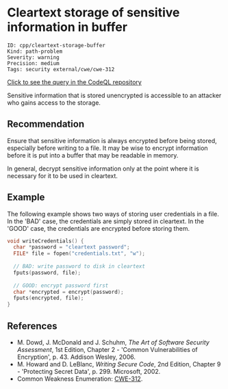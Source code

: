 # Cleartext storage of sensitive information in buffer

```
ID: cpp/cleartext-storage-buffer
Kind: path-problem
Severity: warning
Precision: medium
Tags: security external/cwe/cwe-312

```
[Click to see the query in the CodeQL repository](https://github.com/github/codeql/tree/main/cpp/ql/src/Security/CWE/CWE-311/CleartextBufferWrite.ql)

Sensitive information that is stored unencrypted is accessible to an attacker who gains access to the storage.


## Recommendation
Ensure that sensitive information is always encrypted before being stored, especially before writing to a file. It may be wise to encrypt information before it is put into a buffer that may be readable in memory.

In general, decrypt sensitive information only at the point where it is necessary for it to be used in cleartext.


## Example
The following example shows two ways of storing user credentials in a file. In the 'BAD' case, the credentials are simply stored in cleartext. In the 'GOOD' case, the credentials are encrypted before storing them.


```c
void writeCredentials() {
  char *password = "cleartext password";
  FILE* file = fopen("credentials.txt", "w");
  
  // BAD: write password to disk in cleartext
  fputs(password, file);
  
  // GOOD: encrypt password first
  char *encrypted = encrypt(password);
  fputs(encrypted, file);
}


```

## References
* M. Dowd, J. McDonald and J. Schuhm, *The Art of Software Security Assessment*, 1st Edition, Chapter 2 - 'Common Vulnerabilities of Encryption', p. 43. Addison Wesley, 2006.
* M. Howard and D. LeBlanc, *Writing Secure Code*, 2nd Edition, Chapter 9 - 'Protecting Secret Data', p. 299. Microsoft, 2002.
* Common Weakness Enumeration: [CWE-312](https://cwe.mitre.org/data/definitions/312.html).